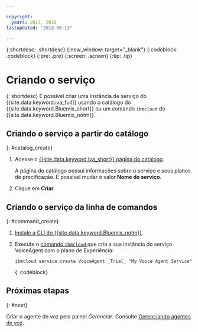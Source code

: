 ```yaml
---

copyright:
  years: 2017, 2018
lastupdated: "2018-06-13"

---
```


{:shortdesc: .shortdesc}
{:new_window: target="_blank"}
{:codeblock: .codeblock}
{:pre: .pre}
{:screen: .screen}
{:tip: .tip}


# Criando o serviço

{: shortdesc}
É possível criar uma instância de serviço do {{site.data.keyword.iva_full}} usando o
catálogo do {{site.data.keyword.Bluemix_short}} ou um comando `ibmcloud` do {{site.data.keyword.Bluemix_notm}}.

## Criando o serviço a partir do catálogo
{: #catalog_create}

1. Acesse o [{{site.data.keyword.iva_short}} página do catálogo](https://console.bluemix.net/catalog/services/voice-agent-with-watson).

   A página do catálogo possui informações sobre o serviço e seus planos de precificação. É possível mudar o valor **Nome do serviço**.

2. Clique em **Criar**.

## Criando o serviço da linha de comandos
{: #command_create}

1. [Instale a CLI do {{site.data.keyword.Bluemix_notm}}](../../cli/reference/bluemix_cli/get_started.html).

2. Execute o [comando `ibmcloud`
](../../cli/reference/bluemix_cli/bx_cli.html#bluemix_cli) que cria a sua instância do serviço VoiceAgent com o plano de Experiência:

   ```
   ibmcloud service create VoiceAgent _Trial_ "My Voice Agent Service"
   ```
   {: codeblock}

## Próximas etapas
{: #next}

Criar o agente de voz pelo painel _Gerenciar_. Consulte [Gerenciando agentes de voz](managing.html).
